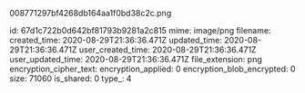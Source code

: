 008771297bf4268db164aa1f0bd38c2c.png

id: 67d1c722b0d642bf81793b9281a2c815
mime: image/png
filename: 
created_time: 2020-08-29T21:36:36.471Z
updated_time: 2020-08-29T21:36:36.471Z
user_created_time: 2020-08-29T21:36:36.471Z
user_updated_time: 2020-08-29T21:36:36.471Z
file_extension: png
encryption_cipher_text: 
encryption_applied: 0
encryption_blob_encrypted: 0
size: 71060
is_shared: 0
type_: 4